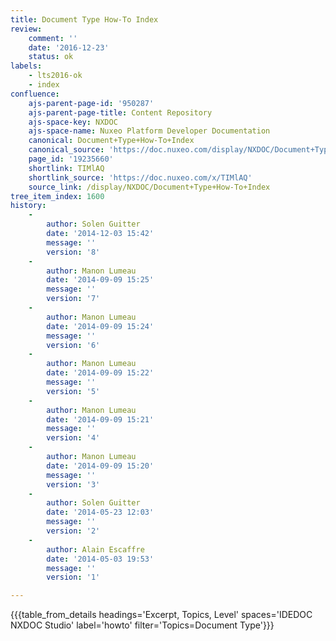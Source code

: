 ```yaml
---
title: Document Type How-To Index
review:
    comment: ''
    date: '2016-12-23'
    status: ok
labels:
    - lts2016-ok
    - index
confluence:
    ajs-parent-page-id: '950287'
    ajs-parent-page-title: Content Repository
    ajs-space-key: NXDOC
    ajs-space-name: Nuxeo Platform Developer Documentation
    canonical: Document+Type+How-To+Index
    canonical_source: 'https://doc.nuxeo.com/display/NXDOC/Document+Type+How-To+Index'
    page_id: '19235660'
    shortlink: TIMlAQ
    shortlink_source: 'https://doc.nuxeo.com/x/TIMlAQ'
    source_link: /display/NXDOC/Document+Type+How-To+Index
tree_item_index: 1600
history:
    -
        author: Solen Guitter
        date: '2014-12-03 15:42'
        message: ''
        version: '8'
    -
        author: Manon Lumeau
        date: '2014-09-09 15:25'
        message: ''
        version: '7'
    -
        author: Manon Lumeau
        date: '2014-09-09 15:24'
        message: ''
        version: '6'
    -
        author: Manon Lumeau
        date: '2014-09-09 15:22'
        message: ''
        version: '5'
    -
        author: Manon Lumeau
        date: '2014-09-09 15:21'
        message: ''
        version: '4'
    -
        author: Manon Lumeau
        date: '2014-09-09 15:20'
        message: ''
        version: '3'
    -
        author: Solen Guitter
        date: '2014-05-23 12:03'
        message: ''
        version: '2'
    -
        author: Alain Escaffre
        date: '2014-05-03 19:53'
        message: ''
        version: '1'

---
```

{{{table_from_details headings='Excerpt, Topics, Level' spaces='IDEDOC NXDOC Studio' label='howto' filter='Topics=Document Type'}}}
